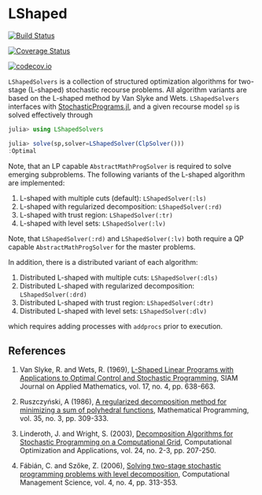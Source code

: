 # LShaped

[![Build Status](https://travis-ci.org/martinbiel/LShaped.jl.svg?branch=master)](https://travis-ci.org/martinbiel/LShaped.jl)

[![Coverage Status](https://coveralls.io/repos/martinbiel/LShaped.jl/badge.svg?branch=master&service=github)](https://coveralls.io/github/martinbiel/LShaped.jl?branch=master)

[![codecov.io](http://codecov.io/github/martinbiel/LShaped.jl/coverage.svg?branch=master)](http://codecov.io/github/martinbiel/LShaped.jl?branch=master)

`LShapedSolvers` is a collection of structured optimization algorithms for two-stage (L-shaped) stochastic recourse problems. All algorithm variants are based on the L-shaped method by Van Slyke and Wets. `LShapedSolvers` interfaces with [StochasticPrograms.jl][StochProg], and a given recourse model `sp` is solved effectively through

```julia
julia> using LShapedSolvers

julia> solve(sp,solver=LShapedSolver(ClpSolver()))
:Optimal

```

Note, that an LP capable `AbstractMathProgSolver` is required to solve emerging subproblems. The following variants of the L-shaped algorithm are implemented:

1. L-shaped with multiple cuts (default): `LShapedSolver(:ls)`
2. L-shaped with regularized decomposition: `LShapedSolver(:rd)`
3. L-shaped with trust region: `LShapedSolver(:tr)`
4. L-shaped with level sets: `LShapedSolver(:lv)`

Note, that `LShapedSolver(:rd)` and `LShapedSolver(:lv)` both require a QP capable `AbstractMathProgSolver` for the master problems.

In addition, there is a distributed variant of each algorithm:

1. Distributed L-shaped with multiple cuts: `LShapedSolver(:dls)`
2. Distributed L-shaped with regularized decomposition: `LShapedSolver(:drd)`
3. Distributed L-shaped with trust region: `LShapedSolver(:dtr)`
4. Distributed L-shaped with level sets: `LShapedSolver(:dlv)`

which requires adding processes with `addprocs` prior to execution.

[StochProg]: https://github.com/martinbiel/StochasticPrograms.jl

## References

1. Van Slyke, R. and Wets, R. (1969), [L-Shaped Linear Programs with Applications to Optimal Control and Stochastic Programming](https://epubs.siam.org/doi/abs/10.1137/0117061),
SIAM Journal on Applied Mathematics, vol. 17, no. 4, pp. 638-663.

2. Ruszczyński, A (1986), [A regularized decomposition method for minimizing a sum of polyhedral functions](https://link.springer.com/article/10.1007/BF01580883),
Mathematical Programming, vol. 35, no. 3, pp. 309-333.

3. Linderoth, J. and Wright, S. (2003), [Decomposition Algorithms for Stochastic Programming on a Computational Grid](https://link.springer.com/article/10.1023/A:1021858008222),
Computational Optimization and Applications, vol. 24, no. 2-3, pp. 207-250.

4. Fábián, C. and Szőke, Z. (2006), [Solving two-stage stochastic programming problems with level decomposition](https://link.springer.com/article/10.1007%2Fs10287-006-0026-8),
Computational Management Science, vol. 4, no. 4, pp. 313-353.
